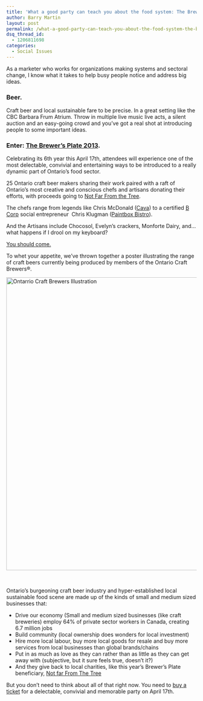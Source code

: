 ```yaml
---
title: 'What a good party can teach you about the food system: The Brewer&#8217;s Plate 2013'
author: Barry Martin
layout: post
permalink: /what-a-good-party-can-teach-you-about-the-food-system-the-brewers-plate-2013/
dsq_thread_id:
  - 1206811698
categories:
  - Social Issues
---
```

As a marketer who works for organizations making systems and sectoral change, I know what it takes to help busy people notice and address big ideas.

### Beer.

Craft beer and local sustainable fare to be precise. In a great setting like the CBC Barbara Frum Atrium. Throw in multiple live music live acts, a silent auction and an easy-going crowd and you&#8217;ve got a real shot at introducing people to some important ideas.

### Enter: <a title="Brewer's Plate Toronto" href="http://www.brewersplatetoronto.org/" target="_blank">The Brewer&#8217;s Plate 2013</a>.

Celebrating its 6th year this April 17th, attendees will experience one of the most delectable, convivial and entertaining ways to be introduced to a really dynamic part of Ontario&#8217;s food sector.

25 Ontario craft beer makers sharing their work paired with a raft of Ontario&#8217;s most creative and conscious chefs and artisans donating their efforts, with proceeds going to <a href="http://www.notfarfromthetree.org/" target="_blank">Not Far From the Tree</a>.

The chefs range from legends like Chris McDonald (<a title="Cava Restaurant" href="http://www.cavarestaurant.ca/#home" target="_blank">Cava</a>) to a certified <a title="B Corporation" href="http://www.bcorporation.net/" target="_blank">B Corp</a> social entrepreneur  Chris Klugman (<a title="Paintbox Bistro" href="http://www.paintboxbistro.ca/" target="_blank">Paintbox Bistro</a>).

And the Artisans include Chocosol, Evelyn&#8217;s crackers, Monforte Dairy, and&#8230;what happens if I drool on my keyboard?

<a title="Buy Tickets to the Brewer's Plate" href="http://www.brewersplatetoronto.org/buytickets.html" target="_blank">You should come.</a>

To whet your appetite, we&#8217;ve thrown together a poster illustrating the range of craft beers currently being produced by members of the Ontario Craft Brewers®.

[<img class="aligncenter size-medium wp-image-10784" alt="Ontarrio Craft Brewers Illustration" src="http://hypenotic.com/wordpress/wp-content/uploads/2013/04/BEER_B2-580x773.png" width="580" height="773" />][1]

&nbsp;

Ontario&#8217;s burgeoning craft beer industry and hyper-established local sustainable food scene are made up of the kinds of small and medium sized businesses that:

*   Drive our economy (Small and medium sized businesses (like craft breweries) employ 64% of private sector workers in Canada, creating 6.7 million jobs
*   Build community (local ownership does wonders for local investment)
*   Hire more local labour, buy more local goods for resale and buy more services from local businesses than global brands/chains
*   Put in as much as love as they can rather than as little as they can get away with (subjective, but it sure feels true, doesn&#8217;t it?)
*   And they give back to local charities, like this year&#8217;s Brewer&#8217;s Plate beneficiary, <a title="Not Far From The Tree" href="http://www.notfarfromthetree.org/" target="_blank">Not far From The Tree</a>

But you don&#8217;t need to think about all of that right now. You need to <a title="Buy tickets for the Brewer's Plate 2013" href="http://www.brewersplatetoronto.org/buytickets.html" target="_blank">buy a ticket</a> for a delectable, convivial and memorable party on April 17th.

&nbsp;

 [1]: http://hypenotic.com/wordpress/wp-content/uploads/2013/04/BEER_B2.png